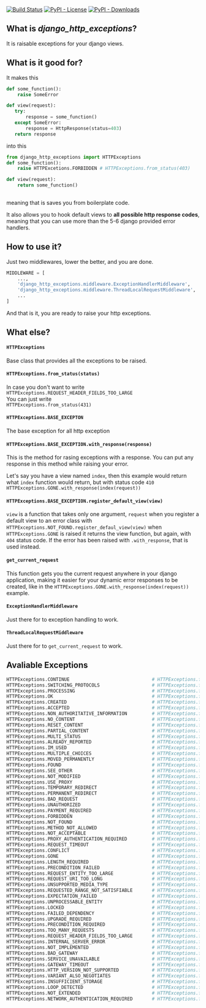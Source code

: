 [![Build Status](https://travis-ci.org/isik-kaplan/django_http_exceptions.svg?branch=master)](https://travis-ci.org/isik-kaplan/django_http_exceptions)
[![PyPI - License](https://img.shields.io/pypi/l/django_http_exceptions.svg)](https://pypi.org/project/django-http-exceptions/)
[![PyPI - Downloads](https://img.shields.io/pypi/dm/django_http_exceptions.svg)](https://pypi.org/project/django-http-exceptions/)


## What is *django_http_exceptions*?

It is raisable exceptions for your django views.

## What is it good for?

It makes this 

````py
def some_function():
    raise SomeError

def view(request):
   try:
       response = some_function()
   except SomeError:
       response = HttpResponse(status=403)
   return response
````
into this
````py
from django_http_exceptions import HTTPExceptions
def some_function():
    raise HTTPExcetions.FORBIDDEN # HTTPExceptions.from_status(403)

def view(request):
    return some_function() 
    
````

meaning that is saves you from boilerplate code. 

It also allows you to hook default views to **all possible http response codes**, meaning that you can use more than the 5-6 django provided error handlers.

## How to use it?

Just two middlewares, lower the better, and you are done.

````python
MIDDLEWARE = [
    ...,
    'django_http_exceptions.middleware.ExceptionHandlerMiddleware',
    'django_http_exceptions.middleware.ThreadLocalRequestMiddleware',
    ...
]
````

And that is it, you are ready to raise your http exceptions.


## What else? 

#### `HTTPExceptions`
Base class that provides all the exceptions to be raised.

#### `HTTPExceptions.from_status(status)`  
In case you don't want to write  
`HTTPExceptions.REQUEST_HEADER_FIELDS_TOO_LARGE`  
You can just write  
`HTTPExceptions.from_status(431)`

#### `HTTPExceptions.BASE_EXCEPTON`  
The base exception for all http exception

#### `HTTPExceptions.BASE_EXCEPTION.with_response(response)`  
This is the method for rasing exceptions with a response. You can put any response in this method while raising your
error.
 
Let's say you have a view named `index`, then this example would return what `index` function would return, but with
status code `410`  
`HTTPExceptions.GONE.with_response(index(request))`

#### `HTTPExceptions.BASE_EXCEPTION.register_default_view(view)`  
`view` is a function that takes only one argument, `request` when you register a default view to an error class with
`HTTPExceptions.NOT_FOUND.register_defaul_view(view)`  when `HTTPExceptions.GONE` is raised it returns the view function, 
but again, with `404` status code. If the error has been raised with `.with_response`, that is used instead.   

#### `get_current_request`

This function gets you the current request anywhere in your django application, making it easier for your dynamic error 
responses to be created, like in the `HTTPExceptions.GONE.with_response(index(request))` example.
 
#### `ExceptionHandlerMiddleware` 

Just there for to exception handling to work.
 
#### `ThreadLocalRequestMiddleware` 
 
Just there for to `get_current_request` to work.
 
## Avaliable Exceptions
```py
HTTPExceptions.CONTINUE                              # HTTPExceptions.from_status(100)
HTTPExceptions.SWITCHING_PROTOCOLS                   # HTTPExceptions.from_status(101)
HTTPExceptions.PROCESSING                            # HTTPExceptions.from_status(102)
HTTPExceptions.OK                                    # HTTPExceptions.from_status(200)
HTTPExceptions.CREATED                               # HTTPExceptions.from_status(201)
HTTPExceptions.ACCEPTED                              # HTTPExceptions.from_status(202)
HTTPExceptions.NON_AUTHORITATIVE_INFORMATION         # HTTPExceptions.from_status(203)
HTTPExceptions.NO_CONTENT                            # HTTPExceptions.from_status(204)
HTTPExceptions.RESET_CONTENT                         # HTTPExceptions.from_status(205)
HTTPExceptions.PARTIAL_CONTENT                       # HTTPExceptions.from_status(206)
HTTPExceptions.MULTI_STATUS                          # HTTPExceptions.from_status(207)
HTTPExceptions.ALREADY_REPORTED                      # HTTPExceptions.from_status(208)
HTTPExceptions.IM_USED                               # HTTPExceptions.from_status(226)
HTTPExceptions.MULTIPLE_CHOICES                      # HTTPExceptions.from_status(300)
HTTPExceptions.MOVED_PERMANENTLY                     # HTTPExceptions.from_status(301)
HTTPExceptions.FOUND                                 # HTTPExceptions.from_status(302)
HTTPExceptions.SEE_OTHER                             # HTTPExceptions.from_status(303)
HTTPExceptions.NOT_MODIFIED                          # HTTPExceptions.from_status(304)
HTTPExceptions.USE_PROXY                             # HTTPExceptions.from_status(305)
HTTPExceptions.TEMPORARY_REDIRECT                    # HTTPExceptions.from_status(307)
HTTPExceptions.PERMANENT_REDIRECT                    # HTTPExceptions.from_status(308)
HTTPExceptions.BAD_REQUEST                           # HTTPExceptions.from_status(400)
HTTPExceptions.UNAUTHORIZED                          # HTTPExceptions.from_status(401)
HTTPExceptions.PAYMENT_REQUIRED                      # HTTPExceptions.from_status(402)
HTTPExceptions.FORBIDDEN                             # HTTPExceptions.from_status(403)
HTTPExceptions.NOT_FOUND                             # HTTPExceptions.from_status(404)
HTTPExceptions.METHOD_NOT_ALLOWED                    # HTTPExceptions.from_status(405)
HTTPExceptions.NOT_ACCEPTABLE                        # HTTPExceptions.from_status(406)
HTTPExceptions.PROXY_AUTHENTICATION_REQUIRED         # HTTPExceptions.from_status(407)
HTTPExceptions.REQUEST_TIMEOUT                       # HTTPExceptions.from_status(408)
HTTPExceptions.CONFLICT                              # HTTPExceptions.from_status(409)
HTTPExceptions.GONE                                  # HTTPExceptions.from_status(410)
HTTPExceptions.LENGTH_REQUIRED                       # HTTPExceptions.from_status(411)
HTTPExceptions.PRECONDITION_FAILED                   # HTTPExceptions.from_status(412)
HTTPExceptions.REQUEST_ENTITY_TOO_LARGE              # HTTPExceptions.from_status(413)
HTTPExceptions.REQUEST_URI_TOO_LONG                  # HTTPExceptions.from_status(414)
HTTPExceptions.UNSUPPORTED_MEDIA_TYPE                # HTTPExceptions.from_status(415)
HTTPExceptions.REQUESTED_RANGE_NOT_SATISFIABLE       # HTTPExceptions.from_status(416)
HTTPExceptions.EXPECTATION_FAILED                    # HTTPExceptions.from_status(417)
HTTPExceptions.UNPROCESSABLE_ENTITY                  # HTTPExceptions.from_status(422)
HTTPExceptions.LOCKED                                # HTTPExceptions.from_status(423)
HTTPExceptions.FAILED_DEPENDENCY                     # HTTPExceptions.from_status(424)
HTTPExceptions.UPGRADE_REQUIRED                      # HTTPExceptions.from_status(426)
HTTPExceptions.PRECONDITION_REQUIRED                 # HTTPExceptions.from_status(428)
HTTPExceptions.TOO_MANY_REQUESTS                     # HTTPExceptions.from_status(429)
HTTPExceptions.REQUEST_HEADER_FIELDS_TOO_LARGE       # HTTPExceptions.from_status(431)
HTTPExceptions.INTERNAL_SERVER_ERROR                 # HTTPExceptions.from_status(500)
HTTPExceptions.NOT_IMPLEMENTED                       # HTTPExceptions.from_status(501)
HTTPExceptions.BAD_GATEWAY                           # HTTPExceptions.from_status(502)
HTTPExceptions.SERVICE_UNAVAILABLE                   # HTTPExceptions.from_status(503)
HTTPExceptions.GATEWAY_TIMEOUT                       # HTTPExceptions.from_status(504)
HTTPExceptions.HTTP_VERSION_NOT_SUPPORTED            # HTTPExceptions.from_status(505)
HTTPExceptions.VARIANT_ALSO_NEGOTIATES               # HTTPExceptions.from_status(506)
HTTPExceptions.INSUFFICIENT_STORAGE                  # HTTPExceptions.from_status(507)
HTTPExceptions.LOOP_DETECTED                         # HTTPExceptions.from_status(508)
HTTPExceptions.NOT_EXTENDED                          # HTTPExceptions.from_status(510)
HTTPExceptions.NETWORK_AUTHENTICATION_REQUIRED       # HTTPExceptions.from_status(511)
```


